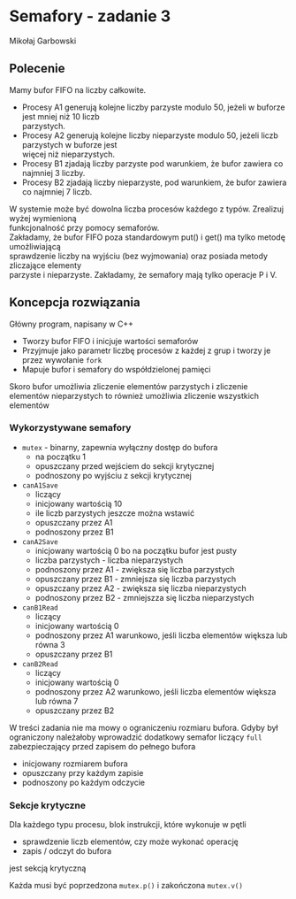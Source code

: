 # Semafory - zadanie 3
Mikołaj Garbowski

## Polecenie
Mamy bufor FIFO na liczby całkowite.  
* Procesy A1 generują kolejne liczby parzyste modulo 50, jeżeli w buforze jest mniej niż 10 liczb  
parzystych.  
* Procesy A2 generują kolejne liczby nieparzyste modulo 50, jeżeli liczb parzystych w buforze jest  
więcej niż nieparzystych.  
* Procesy B1 zjadają liczby parzyste pod warunkiem, że bufor zawiera co najmniej 3 liczby.  
* Procesy B2 zjadają liczby nieparzyste, pod warunkiem, że bufor zawiera co najmniej 7 liczb.  

W systemie może być dowolna liczba procesów każdego z typów. Zrealizuj wyżej wymienioną  
funkcjonalność przy pomocy semaforów.  
Zakładamy, że bufor FIFO poza standardowym put() i get() ma tylko metodę umożliwiającą  
sprawdzenie liczby na wyjściu (bez wyjmowania) oraz posiada metody zliczające elementy  
parzyste i nieparzyste. Zakładamy, że semafory mają tylko operacje P i V.

## Koncepcja rozwiązania
Główny program, napisany w C++
* Tworzy bufor FIFO i inicjuje wartości semaforów
* Przyjmuje jako parametr liczbę procesów z każdej z grup i tworzy je przez wywołanie `fork`
* Mapuje bufor i semafory do współdzielonej pamięci

Skoro bufor umożliwia zliczenie elementów parzystych i zliczenie elementów nieparzystych to również umożliwia zliczenie wszystkich elementów

### Wykorzystywane semafory
* `mutex` - binarny, zapewnia wyłączny dostęp do bufora
	* na początku 1
	* opuszczany przed wejściem do sekcji krytycznej
	* podnoszony po wyjściu z sekcji krytycznej
* `canA1Save`
	* liczący
	* inicjowany wartością 10
	* ile liczb parzystych jeszcze można wstawić
	* opuszczany przez A1
	* podnoszony przez B1
* `canA2Save`
	* inicjowany wartością 0 bo na początku bufor jest pusty
	* liczba parzystych - liczba nieparzystych
	* podnoszony przez A1 - zwiększa się liczba parzystych
	* opuszczany przez B1 - zmniejsza się liczba parzystych
	* opuszczany przez A2 - zwiększa się liczba nieparzystych
	* podnoszony przez B2 - zmniejszza się liczba nieparzystych
* `canB1Read`
	* liczący
	* inicjowany wartością 0
	* podnoszony przez A1 warunkowo, jeśli liczba elementów większa lub równa 3
	* opuszczany przez B1
* `canB2Read`
	* liczący
	* inicjowany wartością 0
	* podnoszony przez A2 warunkowo, jeśli liczba elementów większa lub równa 7
	* opuszczany przez B2

W treści zadania nie ma mowy o ograniczeniu rozmiaru bufora. Gdyby był ograniczony należałoby wprowadzić dodatkowy semafor liczący `full` zabezpieczający przed zapisem do pełnego bufora
* inicjowany rozmiarem bufora
* opuszczany przy każdym zapisie
* podnoszony po każdym odczycie

### Sekcje krytyczne
Dla każdego typu procesu, blok instrukcji, które wykonuje w pętli
* sprawdzenie liczb elementów, czy może wykonać operację
* zapis / odczyt do bufora

jest sekcją krytyczną

Każda musi być poprzedzona `mutex.p()` i zakończona `mutex.v()`